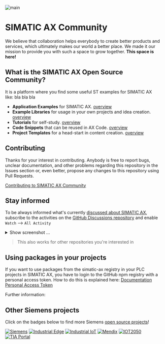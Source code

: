 ![main](https://github.com/simatic-ax/.github/blob/main/profile/GitHubCommunityBanner.svg)

# SIMATIC AX Community

We believe that collaboration helps everybody to create better products and services, which ultimately makes our world a better place. We made it our mission to provide you with such a space to grow together. **This space is here!**

## What is the SIMATIC AX Open Source Community?

It is a platform where you find some useful ST examples for SIMATIC AX like: bla bla bla

- **Application Examples** for SIMATIC AX. [overview](https://github.com/simatic-ax/.github/blob/main/docs/overview/appl-example.md)
- **Example Libraries** for usage in your own projects and idea creation. [overview](https://github.com/simatic-ax/.github/blob/main/docs/overview/example-libraries.md)
- **Tutorials** for self-study. [overview](https://github.com/simatic-ax/.github/blob/main/docs/overview/tutorials.md)
- **Code Snippets** that can be reused in AX Code. [overview](https://github.com/simatic-ax/.github/blob/main/docs/overview/code-snippets.md)
- **Project Templates** for a head-start in content creation. [overview](https://github.com/simatic-ax/.github/blob/main/docs/overview/templates.md)

## Contributing

Thanks for your interest in contributing. Anybody is free to report bugs, unclear documentation, and other problems regarding this repository in the Issues section or, even better, propose any changes to this repository using Pull Requests.

[Contributing to SIMATIC AX Community](https://github.com/simatic-ax/.github/blob/main/.github/CONTRIBUTING.md)

## Stay informed

To be always informed what's currently [discussed about SIMATIC AX](https://github.com/orgs/simatic-ax/discussions), subscribe to the activities on the [GitHub Discussions repository](https://github.com/simatic-ax/.discussions) and enable `Watch` --> `All Activity`

<details><summary>Show screenshot ... </summary>

![main](https://github.com/simatic-ax/.github/blob/main/profile/subscribe_notifications.png)

</details>

> This also works for other repositories you're interested in

## Using packages in your projects

If you want to use packages from the simatic-ax registry in your PLC projects in SIMATIC AX, you have to login to the GitHub npm registry with a personal access token. How to do this is explained here: [Documentation Personal Access Token](https://github.com/simatic-ax/.github/tree/main/docs/personalaccesstoken.md)

Further information:

## Other Siemens projects

Click on the badges below to find more Siemens [open source projects](https://opensource.siemens.com)!

[![Siemens](https://img.shields.io/badge/github-siemens-009999?logo=github)](https://github.com/siemens)
[![Industrial Edge](https://img.shields.io/badge/github-industrial%20edge-e39537?logo=github)](https://github.com/industrial-edge)
[![Industrial IoT](https://img.shields.io/badge/github-industrial%20iot-003751?logo=github)](https://github.com/mindsphere)
[![Mendix](https://img.shields.io/badge/github-mendix-0595db?logo=github)](https://github.com/mendix)
[![IOT2050](https://img.shields.io/badge/github-iot2050-green?logo=github)](https://github.com/SIMATICmeetsLinux)
[![TIA Portal](https://img.shields.io/badge/github-tia%20portal-02D8A0?logo=github)](https://github.com/tia-portal-applications)
